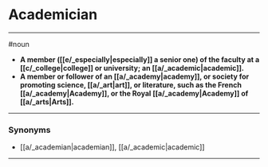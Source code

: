 # Academician
---
#noun
- **A member ([[e/_especially|especially]] a senior one) of the faculty at a [[c/_college|college]] or university; an [[a/_academic|academic]].**
- **A member or follower of an [[a/_academy|academy]], or society for promoting science, [[a/_art|art]], or literature, such as the French [[a/_academy|Academy]], or the Royal [[a/_academy|Academy]] of [[a/_arts|Arts]].**
---
### Synonyms
- [[a/_academian|academian]], [[a/_academic|academic]]
---
